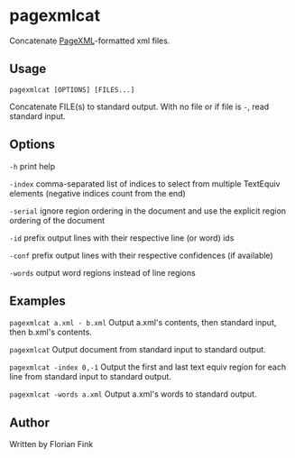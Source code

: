 # pagexmlcat
Concatenate
[PageXML](http://www.primaresearch.org/publications/ICPR2010_Pletschacher_PAGE)-formatted
xml files.

## Usage
`pagexmlcat [OPTIONS] [FILES...]`

Concatenate FILE(s) to standard output.  With no file or if file is
`-`, read standard input.

## Options
`-h` print help

`-index` comma-separated list of indices to select from multiple
 TextEquiv elements (negative indices count from the end)

`-serial` ignore region ordering in the document and use the explicit
region ordering of the document

`-id` prefix output lines with their respective line (or word) ids

`-conf` prefix output lines with their respective confidences (if
available)

`-words` output word regions instead of line regions

## Examples
`pagexmlcat a.xml - b.xml` Output a.xml's contents, then standard
input, then b.xml's contents.

`pagexmlcat` Output document from standard input to standard output.

`pagexmlcat -index 0,-1` Output the first and last text equiv region
for each line from standard input to standard output.

`pagexmlcat -words a.xml` Output a.xml's words to standard output.

## Author
Written by Florian Fink
